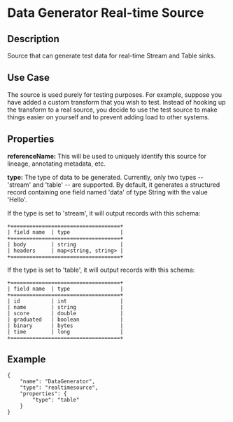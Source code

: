 # Data Generator Real-time Source


Description
-----------
Source that can generate test data for real-time Stream and Table sinks.


Use Case
--------
The source is used purely for testing purposes. For example, suppose you have added a
custom transform that you wish to test. Instead of hooking up the transform to a real
source, you decide to use the test source to make things easier on yourself and to
prevent adding load to other systems.


Properties
----------
**referenceName:** This will be used to uniquely identify this source for lineage, annotating metadata, etc.

**type:** The type of data to be generated. Currently, only two types -- 'stream' and
'table' -- are supported. By default, it generates a structured record containing one
field named 'data' of type String with the value 'Hello'.

If the type is set to 'stream', it will output records with this schema:

    +===================================+
    | field name  | type                |
    +===================================+
    | body        | string              |
    | headers     | map<string, string> |
    +===================================+

If the type is set to 'table', it will output records with this schema:

    +===================================+
    | field name  | type                |
    +===================================+
    | id          | int                 |
    | name        | string              |
    | score       | double              |
    | graduated   | boolean             |
    | binary      | bytes               |
    | time        | long                |
    +===================================+
    

Example
-------

    {
        "name": "DataGenerator",
        "type": "realtimesource",
        "properties": {
            "type": "table"
        }
    }
